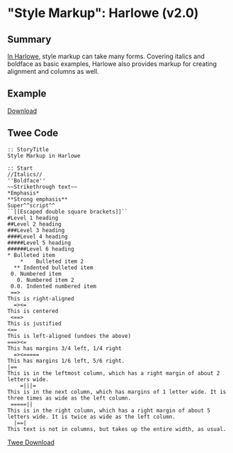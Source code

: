 # "Style Markup": Harlowe (v2.0)

## Summary

[In Harlowe](https://twine2.neocities.org/#markup_style), style markup can take many forms. Covering italics and boldface as basic examples, Harlowe also provides markup for creating alignment and columns as well.

## Example

[Download](harlowe_markup_example.html)

## Twee Code

```twee
:: StoryTitle
Style Markup in Harlowe

:: Start
//Italics//
''Boldface''
~~Strikethrough text~~
*Emphasis*
**Strong emphasis**
Super^^script^^
``[[Escaped double square brackets]]``
#Level 1 heading
##Level 2 heading
###Level 3 heading
####Level 4 heading
#####Level 5 heading
######Level 6 heading
* Bulleted item
    *    Bulleted item 2
  ** Indented bulleted item
 0. Numbered item
   0. Numbered item 2
 0.0. Indented numbered item
 ==>
This is right-aligned
  =><=
This is centered
 <==>
This is justified
<==
This is left-aligned (undoes the above)
===><=
This has margins 3/4 left, 1/4 right
  =><=====
This has margins 1/6 left, 5/6 right.
|==
This is in the leftmost column, which has a right margin of about 2 letters wide.
    =|||=
This is in the next column, which has margins of 1 letter wide. It is three times as wide as the left column.
 =====||
This is in the right column, which has a right margin of about 5 letters wide. It is twice as wide as the left column.
  |==|
This text is not in columns, but takes up the entire width, as usual.

```

[Twee Download](harlowe_markup_twee.txt)
